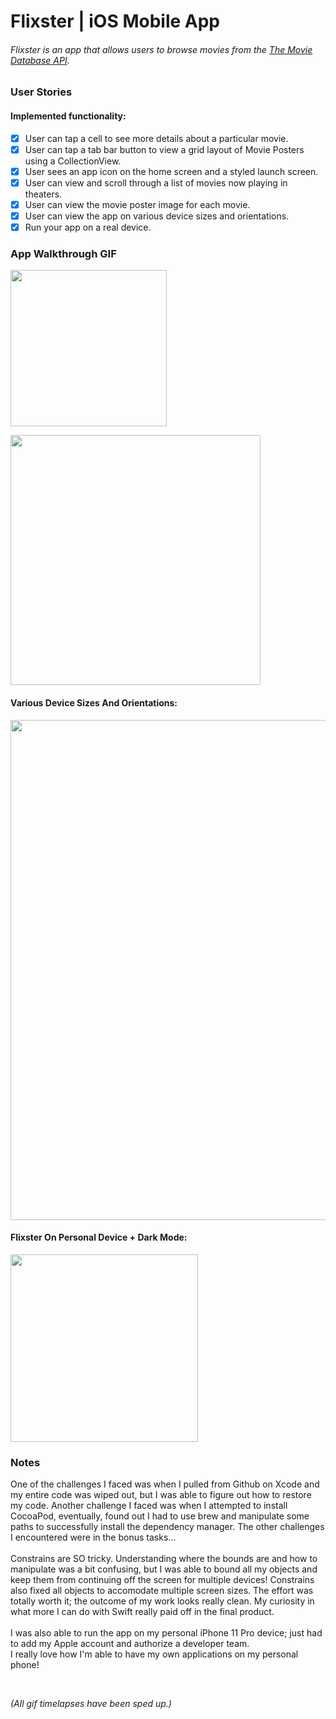 # Flixster | iOS Mobile App

###### Flixster is an app that allows users to browse movies from the [The Movie Database API](http://docs.themoviedb.apiary.io/#).

### User Stories

#### Implemented functionality:
- [x] User can tap a cell to see more details about a particular movie.
- [x] User can tap a tab bar button to view a grid layout of Movie Posters using a CollectionView.
- [x] User sees an app icon on the home screen and a styled launch screen.
- [x] User can view and scroll through a list of movies now playing in theaters.
- [x] User can view the movie poster image for each movie.
- [x] User can view the app on various device sizes and orientations.
- [x] Run your app on a real device.

### App Walkthrough GIF

<img src="https://media.giphy.com/media/jk4ZgOyUTxiSWwUVt3/giphy.gif" width=250><br>

<img src= "https://media.giphy.com/media/eMlhMQXe4kKxLhW0Lf/giphy.gif" width='400'><br>

#### Various Device Sizes And Orientations:

<img src= "https://media.giphy.com/media/wla8KDzcU1K5KDKT70/giphy.gif" width='800'><br>

#### Flixster On Personal Device + Dark Mode:

<img src= "https://media0.giphy.com/media/3qP2qOacnFPwrSKkXp/giphy.gif" width='300'><br>

### Notes

One of the challenges I faced was when I pulled from Github on Xcode and my entire code was wiped out, but I was able to figure out how to restore my code. Another challenge I faced was when I attempted to install CocoaPod, eventually, found out I had to use brew and manipulate some paths to successfully install the dependency manager. The other challenges I encountered were in the bonus tasks...
<br><br>
Constrains are SO tricky. Understanding where the bounds are and how to manipulate was a bit confusing, but I was able to bound all my objects and keep them from continuing off the screen for multiple devices! Constrains also fixed all objects to accomodate multiple screen sizes. The effort was totally worth it; the outcome of my work looks really clean. My curiosity in what more I can do with Swift really paid off in the final product.
<br><br>
I was also able to run the app on my personal iPhone 11 Pro device; just had to add my Apple account and authorize a developer team. <br>I really love how I'm able to have my own applications on my personal phone!<br>

<br>

*(All gif timelapses have been sped up.)*
